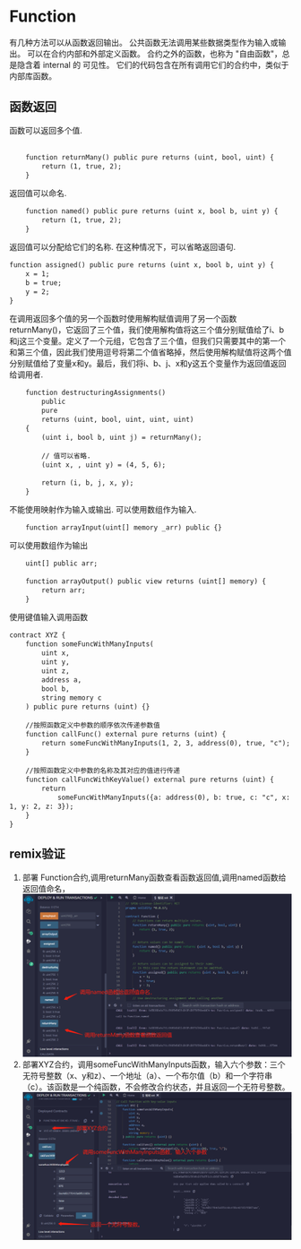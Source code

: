 # Function

有几种方法可以从函数返回输出。
公共函数无法调用某些数据类型作为输入或输出。
可以在合约内部和外部定义函数。
合约之外的函数，也称为 "自由函数"，总是隐含着 internal 的 可见性。 它们的代码包含在所有调用它们的合约中，类似于内部库函数。

## 函数返回
函数可以返回多个值.
```solidity

    function returnMany() public pure returns (uint, bool, uint) {
        return (1, true, 2);
    }
```
返回值可以命名.
```solidity
    function named() public pure returns (uint x, bool b, uint y) {
        return (1, true, 2);
    }
```
返回值可以分配给它们的名称.
在这种情况下，可以省略返回语句.
```solidity
function assigned() public pure returns (uint x, bool b, uint y) {
    x = 1;
    b = true;
    y = 2;
}
```
在调用返回多个值的另一个函数时使用解构赋值调用了另一个函数returnMany()，它返回了三个值，我们使用解构值将这三个值分别赋值给了i、b和j这三个变量。定义了一个元组，它包含了三个值，但我们只需要其中的第一个和第三个值，因此我们使用逗号将第二个值省略掉，然后使用解构赋值将这两个值分别赋值给了变量x和y。最后，我们将i、b、j、x和y这五个变量作为返回值返回给调用者.
```solidity
    function destructuringAssignments()
        public
        pure
        returns (uint, bool, uint, uint, uint)
    {
        (uint i, bool b, uint j) = returnMany();

        // 值可以省略.
        (uint x, , uint y) = (4, 5, 6);

        return (i, b, j, x, y);
    }
```
不能使用映射作为输入或输出.
可以使用数组作为输入.
```solidity
    function arrayInput(uint[] memory _arr) public {}
```
可以使用数组作为输出
```solidity
    uint[] public arr;

    function arrayOutput() public view returns (uint[] memory) {
        return arr;
    }
```
使用键值输入调用函数
```solidity
contract XYZ {
    function someFuncWithManyInputs(
        uint x,
        uint y,
        uint z,
        address a,
        bool b,
        string memory c
    ) public pure returns (uint) {}

    //按照函数定义中参数的顺序依次传递参数值
    function callFunc() external pure returns (uint) {
        return someFuncWithManyInputs(1, 2, 3, address(0), true, "c");
    }

    //按照函数定义中参数的名称及其对应的值进行传递
    function callFuncWithKeyValue() external pure returns (uint) {
        return
            someFuncWithManyInputs({a: address(0), b: true, c: "c", x: 1, y: 2, z: 3});
    }
}
```
## remix验证
1. 部署 Function合约,调用returnMany函数查看函数返回值,调用named函数给返回值命名，
![17-1.jpg](./img/17-1.jpg)
2. 部署XYZ合约，调用someFuncWithManyInputs函数，输入六个参数：三个无符号整数（x、y和z）、一个地址（a）、一个布尔值（b）和一个字符串（c）。该函数是一个纯函数，不会修改合约状态，并且返回一个无符号整数。
![17-2.jpg](./img/17-2.jpg)